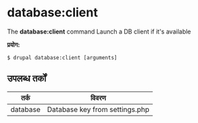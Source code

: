 # database:client
The **database:client** command Launch a DB client if it's available

**प्रयोग:**
```
$ drupal database:client [arguments] 
```

## उपलब्ध तर्कों  
तर्क | विवरण
---------|-------------
database | Database key from settings.php
